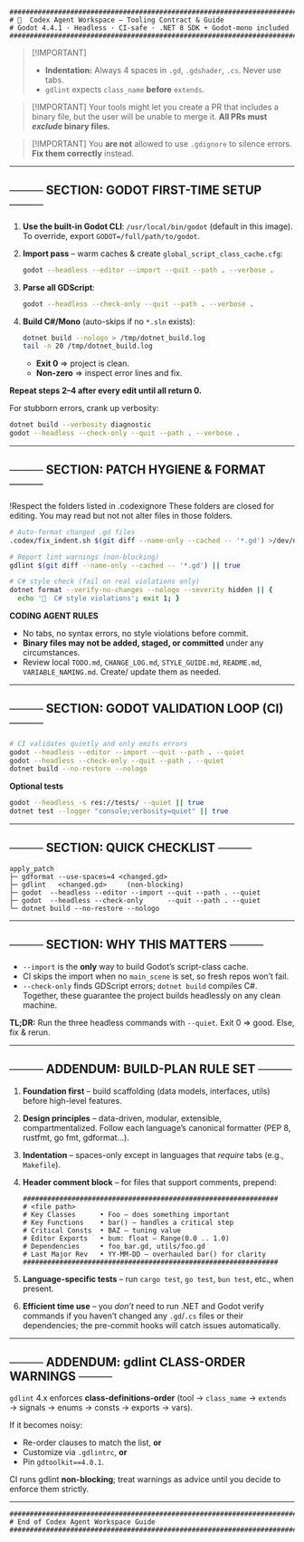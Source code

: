 
<!--
###############################################################################
# 🧠  Codex Agent Workspace – Tooling Contract & Guide (HIDDEN HEADER)
# Godot 4.4.1 · Headless · CI-safe · .NET 8 SDK + Godot-mono included
###############################################################################
# CODING AGENT BEHAVIOR MODE: VERBOSE · STEPWISE · SAFE · LINT-COMPLIANT
# MAXIMUM REASONING TIME
# PULL REQUEST POLICY: NO BINARIES · NO AUTOCOMPLETE · ONLY CONFIRMED CODE
# VARIABLE PREFIX STYLE: <scriptPrefix>_<name>_<ownerFn> · lowercase_snake_case
# TASK SEQUENCE RULE: FOUNDATION FIRST → UTILITIES → SCENES → FEATURES
# COMMIT MESSAGE STYLE: Conventional Commits (e.g., fix(boids): stabilize swim)
# BUG POLICY: Validate scripts → detect errors → fix → revalidate → repeat
# Only commit when zero errors. Warnings may pass unless CI blocks them.
# ERROR POLICY: No bypassing errors. No .gdignore, fake returns, or suppression.
# Placeholders and minimal stubs are allowed only for tracked, planned features.
# Placeholders must not hide script-validation failures.
###############################################################################
-->

```text
###############################################################################
# 🧠  Codex Agent Workspace – Tooling Contract & Guide
# Godot 4.4.1 · Headless · CI-safe · .NET 8 SDK + Godot-mono included
###############################################################################
````

> \[!IMPORTANT]
>
> * **Indentation:** Always 4 spaces in `.gd`, `.gdshader`, `.cs`. Never use tabs.
> * `gdlint` expects `class_name` **before** `extends`.

> \[!IMPORTANT]
> Your tools might let you create a PR that includes a binary file, but the user
> will be unable to merge it. **All PRs must *exclude* binary files.**

> \[!IMPORTANT]
> You **are not** allowed to use `.gdignore` to silence errors. **Fix them
> correctly** instead.

---

## ──── SECTION: GODOT FIRST-TIME SETUP ────

1. **Use the built-in Godot CLI**: `/usr/local/bin/godot` (default in this image).
   To override, export `GODOT=/full/path/to/godot`.

2. **Import pass** – warm caches & create `global_script_class_cache.cfg`:

   ```bash
   godot --headless --editor --import --quit --path . --verbose .
   ```

3. **Parse all GDScript**:

   ```bash
   godot --headless --check-only --quit --path . --verbose .
   ```

4. **Build C#/Mono** (auto-skips if no `*.sln` exists):

   ```bash
   dotnet build --nologo > /tmp/dotnet_build.log
   tail -n 20 /tmp/dotnet_build.log
   ```

   * **Exit 0** ⇒ project is clean.
   * **Non-zero** ⇒ inspect error lines and fix.

**Repeat steps 2–4 after every edit until all return 0.**

For stubborn errors, crank up verbosity:

```bash
dotnet build --verbosity diagnostic
godot --headless --check-only --quit --path . --verbose .
```

---

## ──── SECTION: PATCH HYGIENE & FORMAT ────

!Respect the folders listed in .codexignore These folders are closed for editing. You may read but not not alter files in those folders.

```bash
# Auto-format changed .gd files
.codex/fix_indent.sh $(git diff --name-only --cached -- '*.gd') >/dev/null

# Report lint warnings (non-blocking)
gdlint $(git diff --name-only --cached -- '*.gd') || true

# C# style check (fail on real violations only)
dotnet format --verify-no-changes --nologo --severity hidden || {
  echo '🛑  C# style violations'; exit 1; }
```

**CODING AGENT RULES**

* No tabs, no syntax errors, no style violations before commit.
* **Binary files may not be added, staged, or committed** under any circumstances.
* Review local `TODO.md`, `CHANGE_LOG.md`, `STYLE_GUIDE.md`, `README.md`,
  `VARIABLE_NAMING.md`. Create/ update them as needed.

---

## ──── SECTION: GODOT VALIDATION LOOP (CI) ────

```bash
# CI validates quietly and only emits errors
godot --headless --editor --import --quit --path . --quiet
godot --headless --check-only --quit --path . --quiet
dotnet build --no-restore --nologo
```

**Optional tests**

```bash
godot --headless -s res://tests/ --quiet || true
dotnet test --logger "console;verbosity=quiet" || true
```

---

## ──── SECTION: QUICK CHECKLIST ────

```text
apply_patch
├─ gdformat --use-spaces=4 <changed.gd>
├─ gdlint   <changed.gd>     (non-blocking)
├─ godot  --headless --editor --import --quit --path . --quiet
├─ godot  --headless --check-only      --quit --path . --quiet
└─ dotnet build --no-restore --nologo
```

---

## ──── SECTION: WHY THIS MATTERS ────

* `--import` is the **only** way to build Godot’s script-class cache.
* CI skips the import when no `main_scene` is set, so fresh repos won’t fail.
* `--check-only` finds GDScript errors; `dotnet build` compiles C#.
  Together, these guarantee the project builds headlessly on any clean machine.

**TL;DR:** Run the three headless commands with `--quiet`. Exit 0 ⇒ good. Else,
fix & rerun.

---

## ──── ADDENDUM: BUILD-PLAN RULE SET ────

1. **Foundation first** – build scaffolding (data models, interfaces, utils)
   before high-level features.

2. **Design principles** – data-driven, modular, extensible, compartmentalized.
   Follow each language’s canonical formatter (PEP 8, rustfmt, go fmt, gdformat…).

3. **Indentation** – spaces-only except in languages that *require* tabs
   (e.g., `Makefile`).

4. **Header comment block** – for files that support comments, prepend:

   ```text
   ###############################################################
   # <file path>
   # Key Classes      • Foo – does something important
   # Key Functions    • bar() – handles a critical step
   # Critical Consts  • BAZ – tuning value
   # Editor Exports   • bum: float – Range(0.0 .. 1.0)
   # Dependencies     • foo_bar.gd, utils/foo.gd
   # Last Major Rev   • YY-MM-DD – overhauled bar() for clarity
   ###############################################################
   ```

5. **Language-specific tests** – run `cargo test`, `go test`, `bun test`, etc.,
   when present.

6. **Efficient time use** – you *don’t* need to run .NET and Godot verify
   commands if you haven’t changed any `.gd`/`.cs` files or their dependencies;
   the pre-commit hooks will catch issues automatically.

---

## ──── ADDENDUM: gdlint CLASS-ORDER WARNINGS ────

`gdlint` 4.x enforces **class-definitions-order**
(tool → `class_name` → `extends` → signals → enums → consts → exports → vars).

If it becomes noisy:

* Re-order clauses to match the list, **or**
* Customize via `.gdlintrc`, **or**
* Pin `gdtoolkit==4.0.1`.

CI runs gdlint **non-blocking**; treat warnings as advice until you decide to
enforce them strictly.

---

```text
###############################################################################
# End of Codex Agent Workspace Guide
###############################################################################
```




